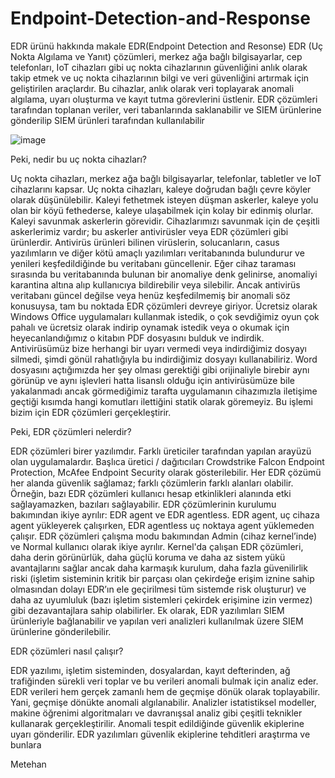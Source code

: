 # Endpoint-Detection-and-Response
EDR ürünü hakkında makale
                                EDR(Endpoint Detection and Resonse)
EDR (Uç Nokta Algılama ve Yanıt) çözümleri, merkez ağa bağlı bilgisayarlar, cep
telefonları, IoT cihazları gibi uç nokta cihazlarının güvenliğini anlık olarak takip
etmek ve uç nokta cihazlarının bilgi ve veri güvenliğini artırmak için geliştirilen
araçlardır. Bu cihazlar, anlık olarak veri toplayarak anomali algılama, uyarı
oluşturma ve kayıt tutma görevlerini üstlenir. EDR çözümleri tarafından toplanan
veriler, veri tabanlarında saklanabilir ve SIEM ürünlerine gönderilip SIEM ürünleri
tarafından kullanılabilir

![image](https://github.com/user-attachments/assets/662a9f38-7d4d-4bf2-9d1e-b87bb6464d50)

Peki, nedir bu uç nokta cihazları?

Uç nokta cihazları, merkez ağa bağlı bilgisayarlar, telefonlar, tabletler ve IoT
cihazlarını kapsar. Uç nokta cihazları, kaleye doğrudan bağlı çevre köyler olarak
düşünülebilir. Kaleyi fethetmek isteyen düşman askerler, kaleye yolu olan bir köyü
fethederse, kaleye ulaşabilmek için kolay bir edinmiş olurlar. Kaleyi savunmak
askerlerin görevidir. Cihazlarımızı savunmak için de çeşitli askerlerimiz vardır; bu
askerler antivirüsler veya EDR çözümleri gibi ürünlerdir. Antivirüs ürünleri bilinen
virüslerin, solucanların, casus yazılımların ve diğer kötü amaçlı yazılımları
veritabanında bulundurur ve yenileri keşfedildiğinde bu veritabanı güncellenir. Eğer
cihaz taraması sırasında bu veritabanında bulunan bir anomaliye denk gelinirse,
anomaliyi karantina altına alıp kullanıcıya bildirebilir veya silebilir. Ancak antivirüs
veritabanı güncel değilse veya henüz keşfedilmemiş bir anomali söz konusuysa, tam
bu noktada EDR çözümleri devreye giriyor. Ücretsiz olarak Windows Office
uygulamaları kullanmak istedik, o çok sevdiğimiz oyun çok pahalı ve ücretsiz olarak
indirip oynamak istedik veya o okumak için heyecanlandığımız o kitabın PDF
dosyasını bulduk ve indirdik. Antivirüsümüz bize herhangi bir uyarı vermedi veya
indirdiğimiz dosyayı silmedi, şimdi gönül rahatlığıyla bu indirdiğimiz dosyayı
kullanabiliriz. Word dosyasını açtığımızda her şey olması gerektiği gibi orijinaliyle
birebir aynı görünüp ve aynı işlevleri hatta lisanslı olduğu için antivirüsümüze bile
yakalanmadı ancak görmediğimiz tarafta uygulamanın cihazımızla iletişime geçtiği
kısımda hangi komutları ilettiğini statik olarak göremeyiz. Bu işlemi bizim için EDR
çözümleri gerçekleştirir.

Peki, EDR çözümleri nelerdir?

EDR çözümleri birer yazılımdır. Farklı üreticiler tarafından yapılan arayüzü olan
uygulamalardır. Başlıca üretici / dağıtıcıları Crowdstrike Falcon Endpoint Protection,
McAfee Endpoint Security olarak gösterilebilir. Her EDR çözümü her alanda güvenlik
sağlamaz; farklı çözümlerin farklı alanları olabilir. Örneğin, bazı EDR çözümleri
kullanıcı hesap etkinlikleri alanında etki sağlayamazken, bazıları sağlayabilir. EDR
çözümlerinin kurulumu bakımından ikiye ayrılır: EDR agent ve EDR agentless. EDR
agent, uç cihaza agent yükleyerek çalışırken, EDR agentless uç noktaya agent
yüklemeden çalışır. EDR çözümleri çalışma modu bakımından Admin (cihaz
kernel’inde) ve Normal kullanıcı olarak ikiye ayrılır. Kernel'da çalışan EDR çözümleri,
daha derin görünürlük, daha güçlü koruma ve daha az sistem yükü avantajlarını
sağlar ancak daha karmaşık kurulum, daha fazla güvenilirlik riski (işletim sisteminin
kritik bir parçası olan çekirdeğe erişim iznine sahip olmasından dolayı EDR’ın ele
geçirilmesi tüm sistemde risk oluşturur) ve daha az uyumluluk (bazı işletim sistemleri
çekirdek erişimine izin vermez) gibi dezavantajlara sahip olabilirler. Ek olarak, EDR
yazılımları SIEM ürünleriyle bağlanabilir ve yapılan veri analizleri kullanılmak üzere
SIEM ürünlerine gönderilebilir.

EDR çözümleri nasıl çalışır?

EDR yazılımı, işletim sisteminden, dosyalardan, kayıt defterinden, ağ trafiğinden
sürekli veri toplar ve bu verileri anomali bulmak için analiz eder. EDR verileri hem
gerçek zamanlı hem de geçmişe dönük olarak toplayabilir. Yani, geçmişe dönükte
anomali algılanabilir. Analizler istatistiksel modeller, makine öğrenimi algoritmaları ve
davranışsal analiz gibi çeşitli teknikler kullanarak gerçekleştirilir. Anomali tespit
edildiğinde güvenlik ekiplerine uyarı gönderilir. EDR yazılımları güvenlik ekiplerine
tehditleri araştırma ve bunlara

Metehan
